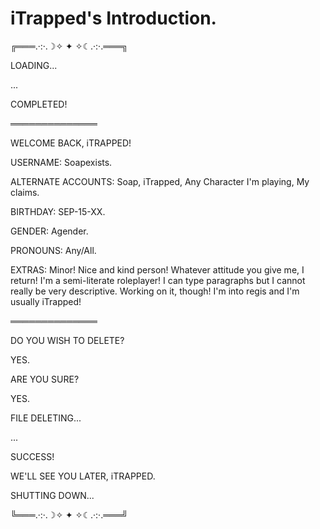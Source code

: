 # iTrapped's Introduction.

╔═══.·:·.☽✧    ✦    ✧☾.·:·.═══╗

LOADING...

...

COMPLETED!

══════════════

WELCOME BACK, iTRAPPED!

USERNAME: Soapexists.

ALTERNATE ACCOUNTS: Soap, iTrapped, Any Character I'm playing, My claims.

BIRTHDAY: SEP-15-XX.

GENDER: Agender.

PRONOUNS: Any/All.

EXTRAS: Minor! Nice and kind person! Whatever attitude you give me, I return! I'm a semi-literate roleplayer! I can type paragraphs but I cannot really be very descriptive. Working on it, though! I'm into regis and I'm usually iTrapped!

══════════════

DO YOU WISH TO DELETE?

YES.

ARE YOU SURE?

YES.

FILE DELETING...

...

SUCCESS!

WE'LL SEE YOU LATER, iTRAPPED.

SHUTTING DOWN...

╚═══.·:·.☽✧    ✦    ✧☾.·:·.═══╝

